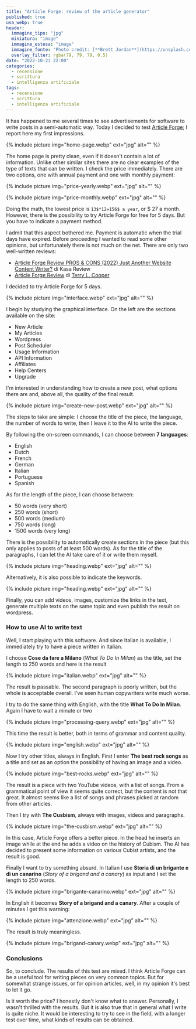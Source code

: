 ```yaml
---
title: "Article Forge: review of the article generator"
published: true
usa_webp: true
header:
  immagine_tipo: "jpg"
  miniatura: "image"
  immagine_estesa: "image"
  immagine_fonte: "Photo credit: [**Brett Jordan**](https://unsplash.com/@brett_jordan)"
  overlay_filter: rgba(79, 79, 79, 0.5)
date: "2022-10-23 22:00"
categories:
  - recensione
  - scrittura
  - intelligenza artificiale
tags:
  - recensione
  - scrittura
  - intelligenza artificiale
---
```


It has happened to me several times to see advertisements for software to write posts in a semi-automatic way. Today I decided to test [Article Forge](https://www.articleforge.com/); I report here my first impressions.

{% include picture img="home-page.webp" ext="jpg" alt="" %}

The home page is pretty clean, even if it doesn't contain a lot of information. Unlike other similar sites there are no clear examples of the type of texts that can be written. I check the price immediately. There are two options, one with annual payment and one with monthly payment:

{% include picture img="price-yearly.webp" ext="jpg" alt="" %}

{% include picture img="price-monthly.webp" ext="jpg" alt="" %}

Doing the math, the lowest price is `13$*12=156$ a year`, or $ 27 a month. However, there is the possibility to try Article Forge for free for 5 days. But you have to indicate a payment method.

I admit that this aspect bothered me. Payment is automatic when the trial days have expired. Before proceeding I wanted to read some other opinions, but unfortunately there is not much on the net. There are only two well-written reviews:

- [Article Forge Review PROS & CONS (2022) Just Another Website Content Writer?](https://www.kasareviews.com/article-forge-review-website-content-writer/) di Kasa Review
- [Article Forge Review](https://tlcooper0001.medium.com/article-forge-review-966aa79f0755) di [Terry L. Cooper](https://tlcooper0001.medium.com/)

I decided to try Article Forge for 5 days.

{% include picture img="interface.webp" ext="jpg" alt="" %}

I begin by studying the graphical interface. On the left are the sections available on the site:

- New Article
- My Articles
- Wordpress
- Post Scheduler
- Usage Information
- API Information
- Affiliates
- Help Centers
- Upgrade

I'm interested in understanding how to create a new post, what options there are and, above all, the quality of the final result.

{% include picture img="create-new-post.webp" ext="jpg" alt="" %}

The steps to take are simple: I choose the title of the piece, the language, the number of words to write, then I leave it to the AI to write the piece.

By following the on-screen commands, I can choose between **7 languages**:

- English
- Dutch
- French
- German
- Italian
- Portuguese
- Spanish

As for the length of the piece, I can choose between:

- 50 words (very short)
- 250 words (short)
- 500 words (medium)
- 750 words (long)
- 1500 words (very long)

There is the possibility to automatically create sections in the piece (but this only applies to posts of at least 500 words). As for the title of the paragraphs, I can let the AI take care of it or write them myself.

{% include picture img="heading.webp" ext="jpg" alt="" %}

Alternatively, it is also possible to indicate the keywords.

{% include picture img="heading.webp" ext="jpg" alt="" %}

Finally, you can add videos, images, customize the links in the text, generate multiple texts on the same topic and even publish the result on wordpress.

### How to use AI to write text

Well, I start playing with this software. And since Italian is available, I immediately try to have a piece written in Italian.

I choose **Cose da fare a Milano** (_What To Do In Milan_) as the title, set the length to 250 words and here is the result

{% include picture img="italian.webp" ext="jpg" alt="" %}

The result is passable. The second paragraph is poorly written, but the whole is acceptable overall. I've seen human copywriters write much worse.

I try to do the same thing with English, with the title **What To Do In Milan**. Again I have to wait a minute or two

{% include picture img="processing-query.webp" ext="jpg" alt="" %}

This time the result is better, both in terms of grammar and content quality.

{% include picture img="english.webp" ext="jpg" alt="" %}

Now I try other titles, always in English. First I enter **The best rock songs** as a title and set as an option the possibility of having an image and a video.

{% include picture img="best-rocks.webp" ext="jpg" alt="" %}

The result is a piece with two YouTube videos, with a list of songs. From a grammatical point of view it seems quite correct, but the content is not that great. It almost seems like a list of songs and phrases picked at random from other articles.

Then I try with **The Cusbism**, always with images, videos and paragraphs.

{% include picture img="the-cusbism.webp" ext="jpg" alt="" %}

In this case, Article Forge offers a better piece. In the head he inserts an image while at the end he adds a video on the history of Cubism. The AI has decided to present some information on various Cubist artists, and the result is good.

Finally I want to try something absurd. In Italian I use **Storia di un brigante e di un canarino** (_Story of a brigand and a canary_) as input and I set the length to 250 words.

{% include picture img="brigante-canarino.webp" ext="jpg" alt="" %}

In English it becomes **Story of a brigand and a canary**. After a couple of minutes I get this warning:

{% include picture img="attenzione.webp" ext="jpg" alt="" %}

The result is truly meaningless.

{% include picture img="brigand-canary.webp" ext="jpg" alt="" %}

### Conclusions

So, to conclude. The results of this test are mixed. I think Article Forge can be a useful tool for writing pieces on very common topics. But for somewhat strange issues, or for opinion articles, well, in my opinion it's best to let it go.

Is it worth the price? I honestly don't know what to answer. Personally, I wasn't thrilled with the results. But it is also true that in general what I write is quite niche. It would be interesting to try to see in the field, with a longer test over time, what kinds of results can be obtained.
